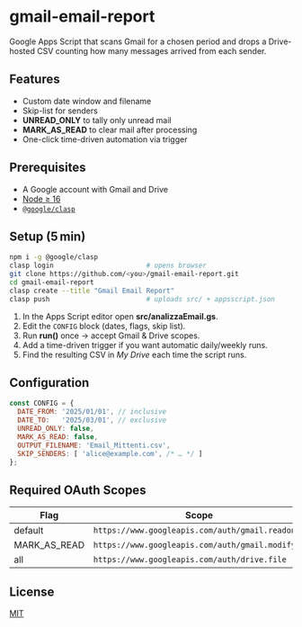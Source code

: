 
# gmail-email-report

Google Apps Script that scans Gmail for a chosen period and drops a Drive-hosted CSV counting how many messages arrived from each sender.

## Features
* Custom date window and filename  
* Skip-list for senders  
* **UNREAD_ONLY** to tally only unread mail  
* **MARK_AS_READ** to clear mail after processing  
* One-click time-driven automation via trigger

## Prerequisites
* A Google account with Gmail and Drive  
* [Node ≥ 16](https://nodejs.org)  
* [`@google/clasp`](https://github.com/google/clasp)

## Setup (5 min)
```bash
npm i -g @google/clasp
clasp login                       # opens browser
git clone https://github.com/<you>/gmail-email-report.git
cd gmail-email-report
clasp create --title "Gmail Email Report"
clasp push                        # uploads src/ + appsscript.json
```

1. In the Apps Script editor open **src/analizzaEmail.gs**.  
2. Edit the `CONFIG` block (dates, flags, skip list).  
3. Run **run()** once → accept Gmail & Drive scopes.  
4. Add a time-driven trigger if you want automatic daily/weekly runs.  
5. Find the resulting CSV in *My Drive* each time the script runs.

## Configuration
```javascript
const CONFIG = {
  DATE_FROM: '2025/01/01', // inclusive
  DATE_TO:   '2025/03/01', // exclusive
  UNREAD_ONLY: false,
  MARK_AS_READ: false,
  OUTPUT_FILENAME: 'Email_Mittenti.csv',
  SKIP_SENDERS: [ 'alice@example.com', /* … */ ]
};
```

## Required OAuth Scopes
| Flag            | Scope                                                   |
|-----------------|---------------------------------------------------------|
| default         | `https://www.googleapis.com/auth/gmail.readonly`        |
| MARK_AS_READ    | `https://www.googleapis.com/auth/gmail.modify`          |
| all             | `https://www.googleapis.com/auth/drive.file`            |

## License
[MIT](LICENSE)
